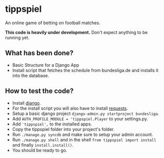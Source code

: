 # tippspiel
An online game of betting on football matches.

**This code is heavily under development.** Don't expect anything to be running yet.

## What has been done?
 * Basic Structure for a Django App
 * Install script that fetches the schedule from bundesliga.de and installs it into the database.

## How to test the code?
 * Install [django](https://www.djangoproject.com/).
 * For the install script you will also have to install [requests](http://docs.python-requests.org/en/latest/index.html).
 * Setup a basic django project `django-admin.py startproject bundesliga`.
 * Add `AUTH_PROFILE_MODULE = 'tippspiel.Player` to your settings.py.
 * Add `'tippspiel',` to the installed apps.
 * Copy the tippspiel folder into your project's folder.
 * Run `./manage.py syncdb` and make sure to setup your admin account.
 * Run `./manage.py shell` and in the shell `from tippspiel import install` and finally `install.install()`.
 * You should be ready to go.
